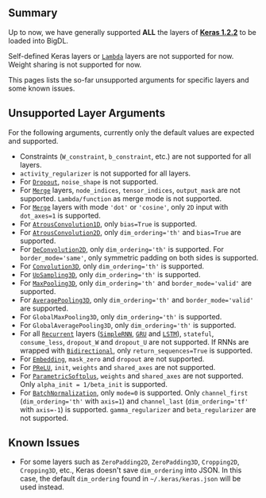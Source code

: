 ## Summary
Up to now, we have generally supported __ALL__ the layers of [__Keras 1.2.2__](https://faroit.github.io/keras-docs/1.2.2/) to be loaded into BigDL.

Self-defined Keras layers or [`Lambda`](https://faroit.github.io/keras-docs/1.2.2/layers/core/#lambda) layers are not supported for now. Weight sharing is not supported for now.

This pages lists the so-far unsupported arguments for specific layers and some known issues.

## Unsupported Layer Arguments
For the following arguments, currently only the default values are expected and supported.
* Constraints (`W_constraint`, `b_constraint`, etc.) are not supported for all layers.
* `activity_regularizer` is not supported for all layers.
* For [`Dropout`](https://faroit.github.io/keras-docs/1.2.2/layers/core/#dropout), `noise_shape` is not supported.
* For [`Merge`](https://faroit.github.io/keras-docs/1.2.2/layers/core/#merge) layers, `node_indices`, `tensor_indices`, `output_mask` are not supported. `Lambda/function` as merge mode is not supported.
* For [`Merge`](https://faroit.github.io/keras-docs/1.2.2/layers/core/#merge) layers with mode `'dot'` or `'cosine'`, only `2D` input with `dot_axes=1` is supported.
* For [`AtrousConvolution1D`](https://faroit.github.io/keras-docs/1.2.2/layers/convolutional/#atrousconvolution1d), only `bias=True` is supported.
* For [`AtrousConvolution2D`](https://faroit.github.io/keras-docs/1.2.2/layers/convolutional/#atrousconvolution2d), only `dim_ordering='th'` and `bias=True` are supported.
* For [`DeConvolution2D`](https://faroit.github.io/keras-docs/1.2.2/layers/convolutional/#deconvolution2d), only `dim_ordering='th'` is supported. For `border_mode='same'`, only symmetric padding on both sides is supported.
* For [`Convolution3D`](https://faroit.github.io/keras-docs/1.2.2/layers/convolutional/#convolution3d), only `dim_ordering='th'` is supported.
* For [`UpSampling3D`](https://faroit.github.io/keras-docs/1.2.2/layers/convolutional/#upsampling3d), only `dim_ordering='th'` is supported.
* For [`MaxPooling3D`](https://faroit.github.io/keras-docs/1.2.2/layers/pooling/#maxpooling3d), only `dim_ordering='th'` and `border_mode='valid'` are supported.
* For [`AveragePooling3D`](https://faroit.github.io/keras-docs/1.2.2/layers/pooling/#averagepooling3d), only `dim_ordering='th'` and `border_mode='valid'` are supported.
* For `GlobalMaxPooling3D`, only `dim_ordering='th'` is supported.
* For `GlobalAveragePooling3D`, only `dim_ordering='th'` is supported.
* For all [`Recurrent`](https://faroit.github.io/keras-docs/1.2.2/layers/recurrent/#recurrent) layers ([`SimpleRNN`](https://faroit.github.io/keras-docs/1.2.2/layers/recurrent/#simplernn), [`GRU`](https://faroit.github.io/keras-docs/1.2.2/layers/recurrent/#gru) and [`LSTM`](https://faroit.github.io/keras-docs/1.2.2/layers/recurrent/#lstm)), `stateful`, `consume_less`, `dropout_W` and `dropout_U` are not supported.
If RNNs are wrapped with [`Bidirectional`](https://faroit.github.io/keras-docs/1.2.2/layers/wrappers/#bidirectional), only `return_sequences=True` is supported.
* For [`Embedding`](https://faroit.github.io/keras-docs/1.2.2/layers/embeddings/#embedding), `mask_zero` and `dropout` are not supported.
* For [`PReLU`](https://faroit.github.io/keras-docs/1.2.2/layers/advanced-activations/#prelu), `init`, `weights` and `shared_axes` are not supported.
* For [`ParametricSoftplus`](https://faroit.github.io/keras-docs/1.2.2/layers/advanced-activations/#parametricsoftplus), `weights` and `shared_axes` are not supported. Only `alpha_init = 1/beta_init` is supported.
* For [`BatchNormalization`](https://faroit.github.io/keras-docs/1.2.2/layers/normalization/#batchnormalization), only `mode=0` is supported. Only `channel_first` (`dim_ordering='th'` with `axis=1`) and `channel_last` (`dim_ordering='tf'` with `axis=-1`) is supported. `gamma_regularizer` and `beta_regularizer` are not supported.


## Known Issues
* For some layers such as `ZeroPadding2D`, `ZeroPadding3D`, `Cropping2D`, `Cropping3D`, etc., Keras doesn't save `dim_ordering` into JSON. In this case, the default `dim_ordering` found in `~/.keras/keras.json` will be used instead.
